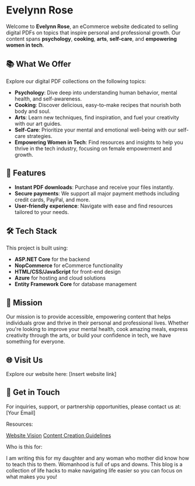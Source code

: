# Evelynn Rose  

Welcome to **Evelynn Rose**, an eCommerce website dedicated to selling digital PDFs on topics that inspire personal and professional growth. Our content spans **psychology**, **cooking**, **arts**, **self-care**, and **empowering women in tech**.

## 📚 **What We Offer**

Explore our digital PDF collections on the following topics:
- **Psychology**: Dive deep into understanding human behavior, mental health, and self-awareness.
- **Cooking**: Discover delicious, easy-to-make recipes that nourish both body and soul.
- **Arts**: Learn new techniques, find inspiration, and fuel your creativity with our art guides.
- **Self-Care**: Prioritize your mental and emotional well-being with our self-care strategies.
- **Empowering Women in Tech**: Find resources and insights to help you thrive in the tech industry, focusing on female empowerment and growth.

## 🚀 **Features**
- **Instant PDF downloads**: Purchase and receive your files instantly.
- **Secure payments**: We support all major payment methods including credit cards, PayPal, and more.
- **User-friendly experience**: Navigate with ease and find resources tailored to your needs.

## 🛠️ **Tech Stack**
This project is built using:
- **ASP.NET Core** for the backend
- **NopCommerce** for eCommerce functionality
- **HTML/CSS/JavaScript** for front-end design
- **Azure** for hosting and cloud solutions
- **Entity Framework Core** for database management

## 🧠 **Mission**
Our mission is to provide accessible, empowering content that helps individuals grow and thrive in their personal and professional lives. Whether you're looking to improve your mental health, cook amazing meals, express creativity through the arts, or build your confidence in tech, we have something for everyone.

## 🌐 **Visit Us**
Explore our website here: [Insert website link]

## 📧 **Get in Touch**
For inquiries, support, or partnership opportunities, please contact us at: [Your Email]

Resources: 

[Website Vision](./vision.md)
[Content Creation Guidelines](./content_creation_rubric.md)

Who is this for: 

I am writing this for my daughter and any woman who mother did know how to teach this to them. Womanhood is full of ups and downs. This blog is a collection of life hacks to make navigating life easier so you can focus on what makes you you! 